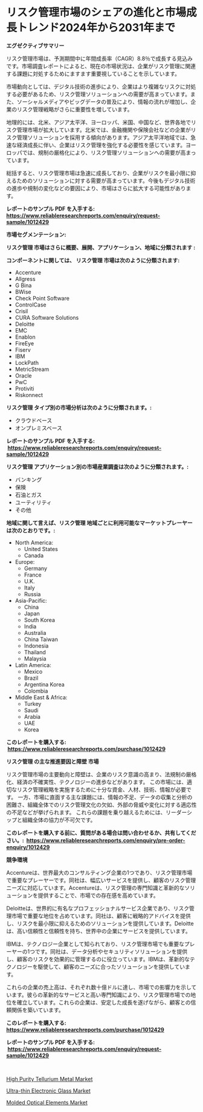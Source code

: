 <p><h1>リスク管理市場のシェアの進化と市場成長トレンド2024年から2031年まで</h1></p><p><strong>エグゼクティブサマリー</strong></p>
<p><p>リスク管理市場は、予測期間中に年間成長率（CAGR）8.8％で成長する見込みです。市場調査レポートによると、現在の市場状況は、企業がリスク管理に関連する課題に対処するためにますます重要視していることを示しています。</p><p>市場動向としては、デジタル技術の進歩により、企業はより複雑なリスクに対処する必要があるため、リスク管理ソリューションへの需要が高まっています。また、ソーシャルメディアやビッグデータの普及により、情報の流れが増加し、企業のリスク管理戦略がさらに重要性を増しています。</p><p>地理的には、北米、アジア太平洋、ヨーロッパ、米国、中国など、世界各地でリスク管理市場が拡大しています。北米では、金融機関や保険会社などの企業がリスク管理ソリューションを採用する傾向があります。アジア太平洋地域では、急速な経済成長に伴い、企業はリスク管理を強化する必要性を感じています。ヨーロッパでは、規制の厳格化により、リスク管理ソリューションへの需要が高まっています。</p><p>総括すると、リスク管理市場は急速に成長しており、企業がリスクを最小限に抑えるためのソリューションに対する需要が高まっています。今後もデジタル技術の進歩や規制の変化などの要因により、市場はさらに拡大する可能性があります。</p></p>
<p><strong>レポートのサンプル PDF を入手する: <a href="https://www.reliableresearchreports.com/enquiry/request-sample/1012429">https://www.reliableresearchreports.com/enquiry/request-sample/1012429</a></strong></p>
<p><strong>市場セグメンテーション:</strong></p>
<p><strong> リスク管理 市場はさらに概要、展開、アプリケーション、地域に分類されます :</strong></p>
<p><strong>コンポーネントに関しては、 リスク管理 市場は次のように分類されます: &nbsp;</strong></p>
<p><ul><li>Accenture</li><li>Allgress</li><li>G Bina</li><li>BWise</li><li>Check Point Software</li><li>ControlCase</li><li>Crisil</li><li>CURA Software Solutions</li><li>Deloitte</li><li>EMC</li><li>Enablon</li><li>FireEye</li><li>Fiserv</li><li>IBM</li><li>LockPath</li><li>MetricStream</li><li>Oracle</li><li>PwC</li><li>Protiviti</li><li>Riskonnect</li></ul></p>
<p><strong> リスク管理 タイプ別の市場分析は次のように分類されます。:</strong></p>
<p><ul><li>クラウドベース</li><li>オンプレミスベース</li></ul></p>
<p><strong>レポートのサンプル PDF を入手する: &nbsp;<a href="https://www.reliableresearchreports.com/enquiry/request-sample/1012429">https://www.reliableresearchreports.com/enquiry/request-sample/1012429</a></strong></p>
<p><strong> リスク管理 アプリケーション別の市場産業調査は次のように分類されます。:</strong></p>
<p><ul><li>バンキング</li><li>保険</li><li>石油とガス</li><li>ユーティリティ</li><li>その他</li></ul></p>
<p><strong>地域に関して言えば、リスク管理 地域ごとに利用可能なマーケットプレーヤーは次のとおりです。:</strong></p>
<p><ul>
    <li>
        North America:
        <ul>
            <li>United States</li>
            <li>Canada</li>
        </ul>
    </li>
    <li>
        Europe:
        <ul>
            <li>Germany</li>
            <li>France</li>
            <li>U.K.</li>
            <li>Italy</li>
            <li>Russia</li>
        </ul>
    </li>
    <li>
        Asia-Pacific:
        <ul>
            <li>China</li>
            <li>Japan</li>
            <li>South Korea</li>
            <li>India</li>
            <li>Australia</li>
            <li>China Taiwan</li>
            <li>Indonesia</li>
            <li>Thailand</li>
            <li>Malaysia</li>
        </ul>
    </li>
    <li>
        Latin America:
        <ul>
            <li>Mexico</li>
            <li>Brazil</li>
            <li>Argentina Korea</li>
            <li>Colombia</li>
        </ul>
    </li>
    <li>
        Middle East & Africa:
        <ul>
            <li>Turkey</li>
            <li>Saudi</li>
            <li>Arabia</li>
            <li>UAE</li>
            <li>Korea</li>
        </ul>
    </li>
    </ul></p>
<p><strong>このレポートを購入する: &nbsp;<a href="https://www.reliableresearchreports.com/purchase/1012429">https://www.reliableresearchreports.com/purchase/1012429</a></strong></p>
<p><strong>リスク管理 の主な推進要因と障壁 市場</strong></p>
<p><p>リスク管理市場の主要動向と障壁は、企業のリスク意識の高まり、法規制の厳格化、経済の不確実性、テクノロジーの進歩などがあります。 この市場には、適切なリスク管理戦略を実施するために十分な資金、人材、技術、情報が必要です。 一方、市場に直面する主な課題には、情報の不足、データの収集と分析の困難さ、組織全体でのリスク管理文化の欠如、外部の脅威や変化に対する適応性の不足などが挙げられます。 これらの課題を乗り越えるためには、リーダーシップと組織全体の協力が不可欠です。</p></p>
<p><strong>このレポートを購入する前に、質問がある場合は問い合わせるか、共有してください。:&nbsp; <a href="https://www.reliableresearchreports.com/enquiry/pre-order-enquiry/1012429">https://www.reliableresearchreports.com/enquiry/pre-order-enquiry/1012429</a></strong></p>
<p><strong>競争環境</strong></p>
<p><p>Accentureは、世界最大のコンサルティング企業の1つであり、リスク管理市場で重要なプレーヤーです。同社は、幅広いサービスを提供し、顧客のリスク管理ニーズに対応しています。Accentureは、リスク管理の専門知識と革新的なソリューションを提供することで、市場での存在感を高めています。</p><p>Deloitteは、世界的に有名なプロフェッショナルサービス企業であり、リスク管理市場で重要な地位を占めています。同社は、顧客に戦略的アドバイスを提供し、リスクを最小限に抑えるためのソリューションを提供しています。Deloitteは、高い信頼性と信頼性を持ち、世界中の企業にサービスを提供しています。</p><p>IBMは、テクノロジー企業として知られており、リスク管理市場でも重要なプレーヤーの1つです。同社は、データ分析やセキュリティソリューションを提供し、顧客のリスクを効果的に管理するのに役立っています。IBMは、革新的なテクノロジーを駆使して、顧客のニーズに合ったソリューションを提供しています。</p><p>これらの企業の売上高は、それぞれ数十億ドルに達し、市場での影響力を示しています。彼らの革新的なサービスと高い専門知識により、リスク管理市場での地位を確立しています。これらの企業は、安定した成長を遂げながら、顧客との信頼関係を築いています。</p></p>
<p><strong>このレポートを購入する: &nbsp; <a href="https://www.reliableresearchreports.com/purchase/1012429">https://www.reliableresearchreports.com/purchase/1012429</a></strong></p>
<p><strong>レポートのサンプル PDF を入手する: &nbsp;<a href="https://www.reliableresearchreports.com/enquiry/request-sample/1012429">https://www.reliableresearchreports.com/enquiry/request-sample/1012429</a></strong><strong></strong></p>
<p>&nbsp;</p>
<p><p><a href="https://github.com/arionmp/Market-Research-Report-List-2/blob/main/high-purity-tellurium-metal-market.md">High Purity Tellurium Metal Market</a></p><p><a href="https://github.com/pgtimber/Market-Research-Report-List-1/blob/main/ultra-thin-electronic-glass-market.md">Ultra-thin Electronic Glass Market</a></p><p><a href="https://github.com/markusgodoy/Market-Research-Report-List-2/blob/main/molded-optical-elements-market.md">Molded Optical Elements Market</a></p></p>